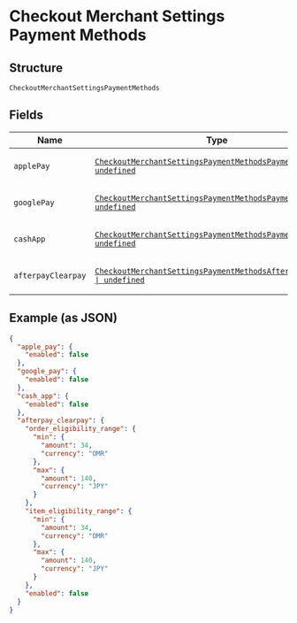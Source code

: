 
# Checkout Merchant Settings Payment Methods

## Structure

`CheckoutMerchantSettingsPaymentMethods`

## Fields

| Name | Type | Tags | Description |
|  --- | --- | --- | --- |
| `applePay` | [`CheckoutMerchantSettingsPaymentMethodsPaymentMethod \| undefined`](../../doc/models/checkout-merchant-settings-payment-methods-payment-method.md) | Optional | The settings allowed for a payment method. |
| `googlePay` | [`CheckoutMerchantSettingsPaymentMethodsPaymentMethod \| undefined`](../../doc/models/checkout-merchant-settings-payment-methods-payment-method.md) | Optional | The settings allowed for a payment method. |
| `cashApp` | [`CheckoutMerchantSettingsPaymentMethodsPaymentMethod \| undefined`](../../doc/models/checkout-merchant-settings-payment-methods-payment-method.md) | Optional | The settings allowed for a payment method. |
| `afterpayClearpay` | [`CheckoutMerchantSettingsPaymentMethodsAfterpayClearpay \| undefined`](../../doc/models/checkout-merchant-settings-payment-methods-afterpay-clearpay.md) | Optional | The settings allowed for AfterpayClearpay. |

## Example (as JSON)

```json
{
  "apple_pay": {
    "enabled": false
  },
  "google_pay": {
    "enabled": false
  },
  "cash_app": {
    "enabled": false
  },
  "afterpay_clearpay": {
    "order_eligibility_range": {
      "min": {
        "amount": 34,
        "currency": "OMR"
      },
      "max": {
        "amount": 140,
        "currency": "JPY"
      }
    },
    "item_eligibility_range": {
      "min": {
        "amount": 34,
        "currency": "OMR"
      },
      "max": {
        "amount": 140,
        "currency": "JPY"
      }
    },
    "enabled": false
  }
}
```

